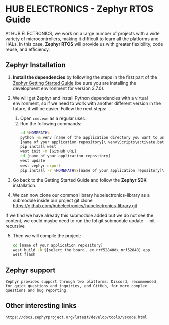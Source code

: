 # HUB ELECTRONICS - Zephyr RTOS Guide

At HUB ELECTRONICS, we work on a large number of projects with a wide variety of microcontrollers, making it difficult to learn all the platforms and HALs. In this case, **Zephyr RTOS** will provide us with greater flexibility, code reuse, and efficiency.

## Zephyr Installation

1. **Install the dependencies** by following the steps in the first part of the [Zephyr Getting Started Guide](https://docs.zephyrproject.org/3.7.0/develop/getting_started/index.html) (be sure you are installing the development environment for version 3.7.0).

2. We will get Zephyr and install Python dependencies with a virtual environment, so if we need to work with another different version in the future, it will be easier. Follow the next steps:
	1. Open `cmd.exe` as a regular user.
	2. Run the following commands:
		```cmd
		cd %HOMEPATH%
		python -m venv [name of the application directory you want to use]\.venv
		[name of your application repository]\.venv\Scripts\activate.bat
		pip install west
		west init -m [GitHub URL]
		cd [name of your application repository]
		west update
		west zephyr-export
		pip install -r %HOMEPATH%\[name of your application repository]\zephyr\scripts\requirements.txt
		```

3. Go back to the Getting Started Guide and follow the **Zephyr SDK** installation.

4. We can now clone our common library hubelectronics-library as a submodule inside our project
git clone https://github.com/hubelectronics/hubelectronics-library.git

If we find we have already this submodule added but we do not see the content, we could maybe need to run the fol
	git submodule update --init --recursive

5. Then we will compile the project:
	```cmd
	cd [name of your application repository]
	west build -b $[select the board, ex nrf52840dk_nrf52840] app
	west flash
	````


## Zephyr support

	Zephyr provides support through two platforms: Discord, recommended for quick questions and inquiries, and GitHub, for more complex questions and bug reporting. 


## Other interesting links

	https://docs.zephyrproject.org/latest/develop/tools/vscode.html